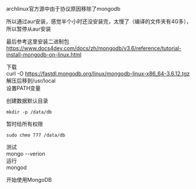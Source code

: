   
archlinux官方源中由于协议原因移除了mongodb  
  
所以通过aur安装，感觉半个小时还没安装完，太慢了（编译的文件夹有4G多），所以暂停从aur安装  
  
最后参考这里安装二进制包  
https://www.docs4dev.com/docs/zh/mongodb/v3.6/reference/tutorial-install-mongodb-on-linux.html  
  
下载  
curl -O https://fastdl.mongodb.org/linux/mongodb-linux-x86_64-3.6.12.tgz  
解压后移到/usr/local  
设置PATH变量  
  
创建数据默认目录  
```
mkdir -p /data/db
```
暂时给所有权限  
```
sudo chmo 777 /data/db
```
  
测试  
mongo --verion  
运行  
mongod  
  
开始使用MongoDB  

